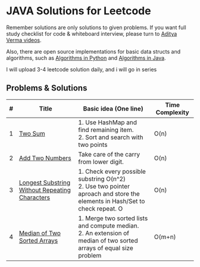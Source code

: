 # JAVA Solutions for Leetcode

Remember solutions are only solutions to given problems. If you want full study checklist for code & whiteboard interview, please turn to [Aditya Verma videos](https://www.youtube.com/@TheAdityaVerma).

Also, there are open source implementations for basic data structs and algorithms, such as [Algorithms in Python](https://github.com/TheAlgorithms/Python) and [Algorithms in Java](https://github.com/TheAlgorithms/Java).

I will upload 3-4 leetcode solution daily, and i will go in series 

## Problems & Solutions

| # | Title | Basic idea (One line) | Time Complexity |
|---| ----- | --------------------- |-----------------|
| 1 | [Two Sum](https://leetcode.com/problems/two-sum/) | 1. Use HashMap and find remaining item.<br>2. Sort and search with two points | O(n) |
| 2 | [Add Two Numbers](https://leetcode.com/problems/add-two-numbers/) | Take care of the carry from lower digit. | O(n) |
| 3 | [Longest Substring Without Repeating Characters](https://leetcode.com/problems/longest-substring-without-repeating-characters/) |1. Check every possible substring O(n^2) <br>2. Use two pointer aproach and store the elements in Hash/Set to check repeat. O| O(n) |
| 4 | [Median of Two Sorted Arrays](https://leetcode.com/problems/median-of-two-sorted-arrays/) | 1. Merge two sorted lists and compute median. <br>2. An extension of median of two sorted arrays of equal size problem| O(m+n)
